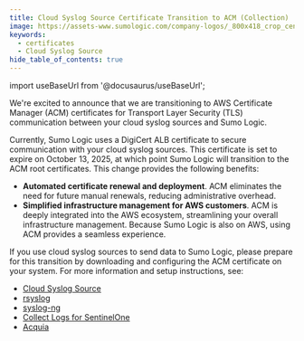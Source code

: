 ```yaml
---
title: Cloud Syslog Source Certificate Transition to ACM (Collection)
image: https://assets-www.sumologic.com/company-logos/_800x418_crop_center-center_82_none/SumoLogic_Preview_600x600.jpg?mtime=1617040082
keywords:
  - certificates
  - Cloud Syslog Source
hide_table_of_contents: true    
---
```


import useBaseUrl from '@docusaurus/useBaseUrl';

We're excited to announce that we are transitioning to AWS Certificate Manager (ACM) certificates for Transport Layer Security (TLS) communication between your cloud syslog sources and Sumo Logic.

Currently, Sumo Logic uses a DigiCert ALB certificate to secure communication with your cloud syslog sources. This certificate is set to expire on October 13, 2025, at which point Sumo Logic will transition to the ACM root certificates. This change provides the following benefits:
* **Automated certificate renewal and deployment**. ACM eliminates the need for future manual renewals, reducing administrative overhead.
* **Simplified infrastructure management for AWS customers**. ACM is deeply integrated into the AWS ecosystem, streamlining your overall infrastructure management. Because Sumo Logic is also on AWS, using ACM provides a seamless experience.

If you use cloud syslog sources to send data to Sumo Logic, please prepare for this transition by downloading and configuring the ACM certificate on your system. For more information and setup instructions, see:
* [Cloud Syslog Source](/docs/send-data/hosted-collectors/cloud-syslog-source/)
* [rsyslog](/docs/send-data/hosted-collectors/cloud-syslog-source/rsyslog)
* [syslog-ng](/docs/send-data/hosted-collectors/cloud-syslog-source/syslog-ng/)
* [Collect Logs for SentinelOne](/docs/send-data/collect-from-other-data-sources/collect-logs-sentinelone/)
* [Acquia](/docs/integrations/saas-cloud/acquia/#step-2-configure-a-source)

